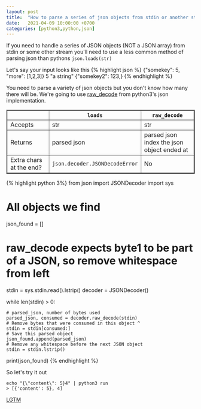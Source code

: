 ```yaml
---
layout: post 
title:  "How to parse a series of json objects from stdin or another string in python3"
date:   2021-04-09 10:00:00 +0700
categories: [python3,python,json]
---
```


If you need to handle a series of JSON objects (NOT a JSON array) from stdin or some other stream you'll need to use a
less common method of parsing json than pythons `json.loads(str)`

Let's say your input looks like this {% highlight json %} {"somekey": 5,  "more": [1,2,3]} 5
"a string"
{"somekey2":
123,} {% endhighlight %}

You need to parse a variety of json objects but you don't know how many there will be. We're going to
use [raw_decode](https://docs.python.org/3/library/json.html#json.JSONDecoder.raw_decode) from python3's json
implementation.

<table border="2" cellpadding="10">
<thead>
    <th></th>
    <th><code>loads</code></th>
    <th><code>raw_decode</code></th>
</thead>
<tbody>
<tr>
    <td>Accepts</td>
    <td>str</td>
    <td>str</td>
</tr>
<tr>
    <td>Returns</td>
    <td>parsed json</td>
    <td>parsed json<br/>index the json object ended at</td>
</tr>
<tr>
    <td>Extra chars at the end?</td>
    <td><code>json.decoder.JSONDecodeError</code></td>
    <td>No</td>
</tr>
</tbody>
</table>

{% highlight python 3%}
from json import JSONDecoder
import sys
# All objects we find
json_found = []  
# raw_decode expects byte1 to be part of a JSON, so remove whitespace from left
stdin = sys.stdin.read().lstrip()
decoder = JSONDecoder()

while len(stdin) > 0:

    # parsed_json, number of bytes used
    parsed_json, consumed = decoder.raw_decode(stdin)
    # Remove bytes that were consumed in this object ^ 
    stdin = stdin[consumed:]
    # Save this parsed object
    json_found.append(parsed_json)
    # Remove any whitespace before the next JSON object
    stdin = stdin.lstrip()

print(json_found)
{% endhighlight %}

So let's try it out

```shell
echo "{\"content\": 5}4" | python3 run
> [{'content': 5}, 4]
```

[LGTM](https://www.dictionary.com/e/acronyms/lgtm/)